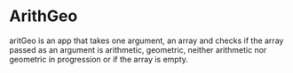 # ArithGeo
aritGeo is an app that takes one argument, an array and checks if the array passed as an argument is arithmetic, geometric, neither arithmetic nor geometric in progression or if the array is empty.
